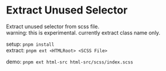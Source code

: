 # Extract Unused Selector

Extract unused selector from scss file.  
warning: this is experimental. currently extract class name only.

setup: `pnpm install`  
extract: `pnpm ext <HTMLRoot> <SCSS File>`

demo: `pnpm ext html-src html-src/scss/index.scss`
